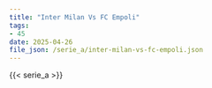 ```yaml
---
title: "Inter Milan Vs FC Empoli"
tags:
- 45
date: 2025-04-26
file_json: /serie_a/inter-milan-vs-fc-empoli.json
---
```


{{< serie_a >}}
